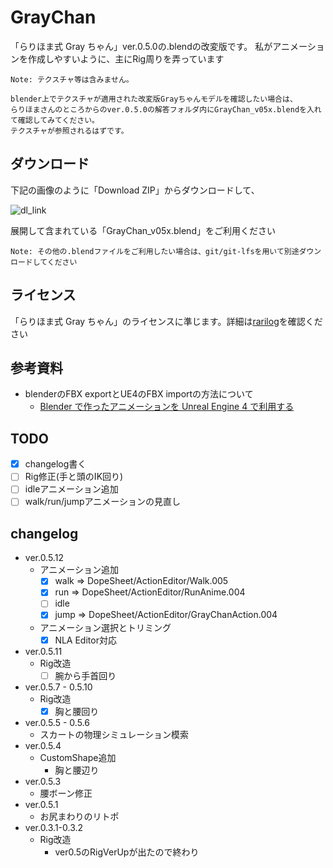 ﻿# GrayChan

「らりほま式 Gray ちゃん」ver.0.5.0の.blendの改変版です。
私がアニメーションを作成しやすいように、主にRig周りを弄っています

```
Note: テクスチャ等は含みません。

blender上でテクスチャが適用された改変版Grayちゃんモデルを確認したい場合は、
らりほまさんのところからのver.0.5.0の解答フォルダ内にGrayChan_v05x.blendを入れて確認してみてください。
テクスチャが参照されるはずです。
```

## ダウンロード

下記の画像のように「Download ZIP」からダウンロードして、

![dl_link](https://github.com/akenatsu/GrayChan/blob/master/img/dl_graychan.jpg "ダウンロードリンク")

展開して含まれている「GrayChan_v05x.blend」をご利用ください


```
Note: その他の.blendファイルをご利用したい場合は、git/git-lfsを用いて別途ダウンロードしてください
```

## ライセンス

「らりほま式 Gray ちゃん」のライセンスに準じます。詳細は[rarilog][page]を確認ください

[page]: http://rarihoma.xvs.jp/products/graychan/


## 参考資料

* blenderのFBX exportとUE4のFBX importの方法について
  - [Blender で作ったアニメーションを Unreal Engine 4 で利用する](http://www.slideshare.net/rarihoma/blender-step1)

## TODO

* [x] changelog書く
* [ ] Rig修正(手と頭のIK回り)
* [ ] idleアニメーション追加
* [ ] walk/run/jumpアニメーションの見直し

## changelog

* ver.0.5.12
  - アニメーション追加
    + [x] walk => DopeSheet/ActionEditor/Walk.005
	+ [x] run  => DopeSheet/ActionEditor/RunAnime.004
	+ [ ] idle
	+ [x] jump => DopeSheet/ActionEditor/GrayChanAction.004
  - アニメーション選択とトリミング
    + [x] NLA Editor対応
* ver.0.5.11
  - Rig改造
    + [ ] 腕から手首回り
* ver.0.5.7 - 0.5.10
  - Rig改造
    + [x] 胸と腰回り
* ver.0.5.5 - 0.5.6
  - スカートの物理シミュレーション模索
* ver.0.5.4
  - CustomShape追加
    + 胸と腰辺り
* ver.0.5.3
  - 腰ボーン修正
* ver.0.5.1
  - お尻まわりのリトポ
* ver.0.3.1-0.3.2
  - Rig改造
    + ver0.5のRigVerUpが出たので終わり
